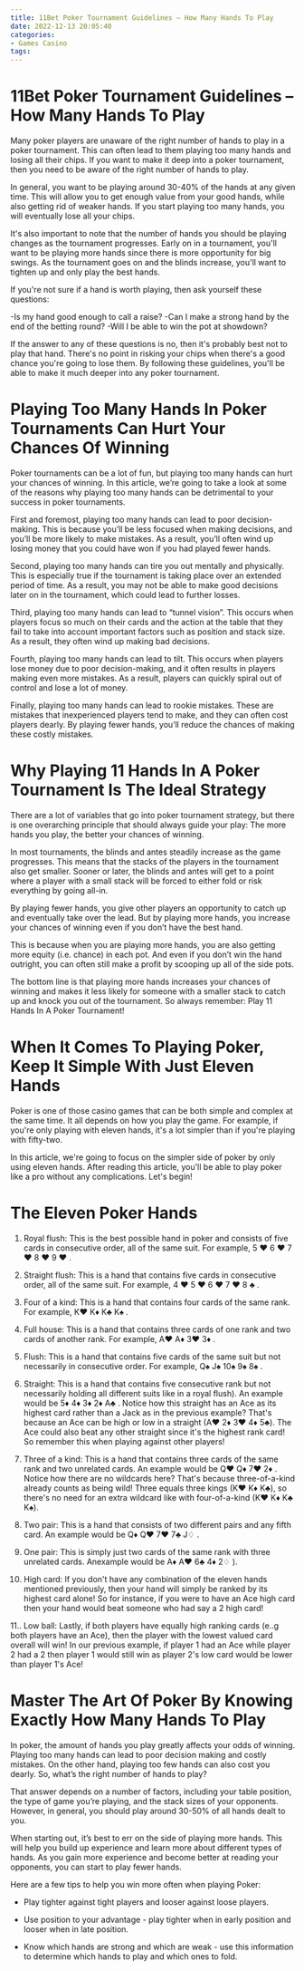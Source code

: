 ```yaml
---
title: 11Bet Poker Tournament Guidelines – How Many Hands To Play
date: 2022-12-13 20:05:40
categories:
- Games Casino
tags:
---
```



#  11Bet Poker Tournament Guidelines – How Many Hands To Play

Many poker players are unaware of the right number of hands to play in a poker tournament. This can often lead to them playing too many hands and losing all their chips. If you want to make it deep into a poker tournament, then you need to be aware of the right number of hands to play.

In general, you want to be playing around 30-40% of the hands at any given time. This will allow you to get enough value from your good hands, while also getting rid of weaker hands. If you start playing too many hands, you will eventually lose all your chips.

It's also important to note that the number of hands you should be playing changes as the tournament progresses. Early on in a tournament, you'll want to be playing more hands since there is more opportunity for big swings. As the tournament goes on and the blinds increase, you'll want to tighten up and only play the best hands.

If you're not sure if a hand is worth playing, then ask yourself these questions:

-Is my hand good enough to call a raise?
-Can I make a strong hand by the end of the betting round?
-Will I be able to win the pot at showdown?

If the answer to any of these questions is no, then it's probably best not to play that hand. There's no point in risking your chips when there's a good chance you're going to lose them. By following these guidelines, you'll be able to make it much deeper into any poker tournament.

#  Playing Too Many Hands In Poker Tournaments Can Hurt Your Chances Of Winning

Poker tournaments can be a lot of fun, but playing too many hands can hurt your chances of winning. In this article, we’re going to take a look at some of the reasons why playing too many hands can be detrimental to your success in poker tournaments.

First and foremost, playing too many hands can lead to poor decision-making. This is because you’ll be less focused when making decisions, and you’ll be more likely to make mistakes. As a result, you’ll often wind up losing money that you could have won if you had played fewer hands.

Second, playing too many hands can tire you out mentally and physically. This is especially true if the tournament is taking place over an extended period of time. As a result, you may not be able to make good decisions later on in the tournament, which could lead to further losses.

Third, playing too many hands can lead to “tunnel vision”. This occurs when players focus so much on their cards and the action at the table that they fail to take into account important factors such as position and stack size. As a result, they often wind up making bad decisions.

Fourth, playing too many hands can lead to tilt. This occurs when players lose money due to poor decision-making, and it often results in players making even more mistakes. As a result, players can quickly spiral out of control and lose a lot of money.

Finally, playing too many hands can lead to rookie mistakes. These are mistakes that inexperienced players tend to make, and they can often cost players dearly. By playing fewer hands, you’ll reduce the chances of making these costly mistakes.

#  Why Playing 11 Hands In A Poker Tournament Is The Ideal Strategy

There are a lot of variables that go into poker tournament strategy, but there is one overarching principle that should always guide your play: The more hands you play, the better your chances of winning.

In most tournaments, the blinds and antes steadily increase as the game progresses. This means that the stacks of the players in the tournament also get smaller. Sooner or later, the blinds and antes will get to a point where a player with a small stack will be forced to either fold or risk everything by going all-in.

By playing fewer hands, you give other players an opportunity to catch up and eventually take over the lead. But by playing more hands, you increase your chances of winning even if you don’t have the best hand.

This is because when you are playing more hands, you are also getting more equity (i.e. chance) in each pot. And even if you don’t win the hand outright, you can often still make a profit by scooping up all of the side pots.

The bottom line is that playing more hands increases your chances of winning and makes it less likely for someone with a smaller stack to catch up and knock you out of the tournament. So always remember: Play 11 Hands In A Poker Tournament!

#  When It Comes To Playing Poker, Keep It Simple With Just Eleven Hands

Poker is one of those casino games that can be both simple and complex at the same time. It all depends on how you play the game. For example, if you're only playing with eleven hands, it's a lot simpler than if you're playing with fifty-two.

In this article, we're going to focus on the simpler side of poker by only using eleven hands. After reading this article, you'll be able to play poker like a pro without any complications. Let's begin!

# The Eleven Poker Hands

1. Royal flush: This is the best possible hand in poker and consists of five cards in consecutive order, all of the same suit. For example, 5 ♥ 6 ♥ 7 ♥ 8 ♥ 9 ♥ .

2. Straight flush: This is a hand that contains five cards in consecutive order, all of the same suit. For example, 4 ♥ 5 ♥ 6 ♥ 7 ♥ 8 ♣ .

3. Four of a kind: This is a hand that contains four cards of the same rank. For example, K♥ K♦ K♣ K♠ .

4. Full house: This is a hand that contains three cards of one rank and two cards of another rank. For example, A♥ A♦ 3♥ 3♦ .

5. Flush: This is a hand that contains five cards of the same suit but not necessarily in consecutive order. For example, Q♠ J♠ 10♠ 9♠ 8♠ .

6. Straight: This is a hand that contains five consecutive rank but not necessarily holding all different suits like in a royal flush). An example would be 5♦ 4♦ 3♦ 2♦ A♣ .  Notice how this straight has an Ace as its highest card rather than a Jack as in the previous example? That's because an Ace can be high or low in a straight (A♥ 2♦ 3♥ 4♦ 5♣). The Ace could also beat any other straight since it's the highest rank card!  So remember this when playing against other players!


7. Three of a kind: This is a hand that contains three cards of the same rank and two unrelated cards. An example would be Q♥ Q♦ 7♥ 2♦ .  Notice how there are no wildcards here? That's because three-of-a-kind already counts as being wild! Three equals three kings (K♥ K♦ K♣), so there's no need for an extra wildcard like with four-of-a-kind (K♥ K♦ K♣ K♠). 

8. Two pair: This is a hand that consists of two different pairs and any fifth card. An example would be Q♦ Q♥ 7♥ 7♣ J♢ . 

9. One pair: This is simply just two cards of the same rank with three unrelated cards. Anexample would be A♦ A♥ 6♣ 4♦ 2♢ ).



10. High card: If you don't have any combination of the eleven hands mentioned previously, then your hand will simply be ranked by its highest card alone! So for instance, if you were to have an Ace high card then your hand would beat someone who had say a 2 high card! 

11.. Low ball: Lastly, if both players have equally high ranking cards (e..g both players have an Ace), then the player with the lowest valued card overall will win! In our previous example, if player 1 had an Ace while player 2 had a 2 then player 1 would still win as player 2's low card would be lower than player 1's Ace!

#  Master The Art Of Poker By Knowing Exactly How Many Hands To Play

In poker, the amount of hands you play greatly affects your odds of winning. Playing too many hands can lead to poor decision making and costly mistakes. On the other hand, playing too few hands can also cost you dearly. So, what’s the right number of hands to play?

That answer depends on a number of factors, including your table position, the type of game you’re playing, and the stack sizes of your opponents. However, in general, you should play around 30-50% of all hands dealt to you.

When starting out, it’s best to err on the side of playing more hands. This will help you build up experience and learn more about different types of hands. As you gain more experience and become better at reading your opponents, you can start to play fewer hands.

Here are a few tips to help you win more often when playing Poker:

- Play tighter against tight players and looser against loose players.

- Use position to your advantage - play tighter when in early position and looser when in late position.

- Know which hands are strong and which are weak - use this information to determine which hands to play and which ones to fold.